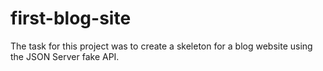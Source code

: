 # first-blog-site
The task for this project was to create a skeleton for a blog website using the JSON Server fake API.
